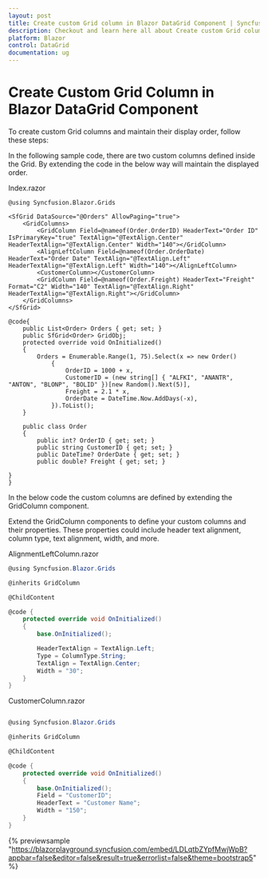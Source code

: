 ```yaml
---
layout: post
title: Create custom Grid column in Blazor DataGrid Component | Syncfusion
description: Checkout and learn here all about Create custom Grid column component in Syncfusion Blazor DataGrid component and more.
platform: Blazor
control: DataGrid
documentation: ug
---
```


# Create Custom Grid Column in Blazor DataGrid Component

To create custom Grid columns and maintain their display order, follow these steps:

In the following sample code, there are two custom columns defined inside the Grid. By extending the code in the below way will maintain the displayed order.

Index.razor

```cshtml
@using Syncfusion.Blazor.Grids

<SfGrid DataSource="@Orders" AllowPaging="true">
    <GridColumns>
        <GridColumn Field=@nameof(Order.OrderID) HeaderText="Order ID" IsPrimaryKey="true" TextAlign="@TextAlign.Center" HeaderTextAlign="@TextAlign.Center" Width="140"></GridColumn>
        <AlignLeftColumn Field=@nameof(Order.OrderDate) HeaderText="Order Date" TextAlign="@TextAlign.Left" HeaderTextAlign="@TextAlign.Left" Width="140"></AlignLeftColumn>
        <CustomerColumn></CustomerColumn>
        <GridColumn Field=@nameof(Order.Freight) HeaderText="Freight" Format="C2" Width="140" TextAlign="@TextAlign.Right" HeaderTextAlign="@TextAlign.Right"></GridColumn>
    </GridColumns>
</SfGrid>

@code{
    public List<Order> Orders { get; set; }
    public SfGrid<Order> GridObj;
    protected override void OnInitialized()
    {
        Orders = Enumerable.Range(1, 75).Select(x => new Order()
            {
                OrderID = 1000 + x,
                CustomerID = (new string[] { "ALFKI", "ANANTR", "ANTON", "BLONP", "BOLID" })[new Random().Next(5)],
                Freight = 2.1 * x,
                OrderDate = DateTime.Now.AddDays(-x),
            }).ToList();
    }

    public class Order
    {
        public int? OrderID { get; set; }
        public string CustomerID { get; set; }
        public DateTime? OrderDate { get; set; }
        public double? Freight { get; set; }
        
}
}

```
In the below code the custom columns are defined by extending the GridColumn component.

Extend the GridColumn components to define your custom columns and their properties. These properties could include header text alignment, column type, text alignment, width, and more.

AlignmentLeftColumn.razor

```csharp
@using Syncfusion.Blazor.Grids

@inherits GridColumn

@ChildContent

@code {
    protected override void OnInitialized()
    {
        base.OnInitialized();

        HeaderTextAlign = TextAlign.Left;
        Type = ColumnType.String;
        TextAlign = TextAlign.Center;
        Width = "30";
    }
}

```

CustomerColumn.razor

```csharp

@using Syncfusion.Blazor.Grids

@inherits GridColumn

@ChildContent

@code {
    protected override void OnInitialized()
    {
        base.OnInitialized();
        Field = "CustomerID";
        HeaderText = "Customer Name";
        Width = "150";
    }
}

```
{% previewsample "https://blazorplayground.syncfusion.com/embed/LDLqtbZYpfMwjWpB?appbar=false&editor=false&result=true&errorlist=false&theme=bootstrap5" %}